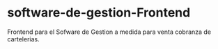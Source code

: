 # software-de-gestion-Frontend
Frontend para el Sofware de Gestion a medida para venta cobranza de cartelerias.
